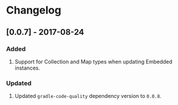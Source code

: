 # Changelog

## [0.0.7] - 2017-08-24

### Added
1. Support for Collection and Map types when updating Embedded instances.

### Updated
1. Updated `gradle-code-quality` dependency version to `0.0.8`.

